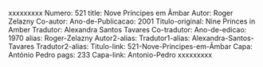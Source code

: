 xxxxxxxxx
Numero: 521
title: Nove Príncipes em Âmbar
Autor: Roger Zelazny
Co-autor: 
Ano-de-Publicacao: 2001
Titulo-original: Nine Princes in Amber
Tradutor: Alexandra Santos Tavares
Co-tradutor: 
Ano-de-edicao: 1970
alias: Roger-Zelazny
Autor2-alias: 
Tradutor1-alias: Alexandra-Santos-Tavares
Tradutor2-alias: 
Titulo-link: 521-Nove-Principes-em-Âmbar
Capa: António Pedro
pags: 233
Capa-link: Antonio-Pedro
xxxxxxxxx